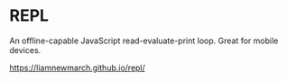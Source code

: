 # REPL

An offline-capable JavaScript read-evaluate-print loop. Great for mobile devices.

https://liamnewmarch.github.io/repl/
